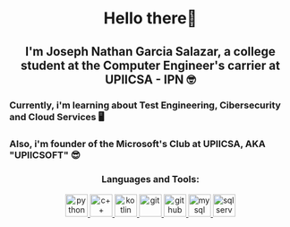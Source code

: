<h1 align="center">Hello there👋</h1>
<h2 align="center">I'm Joseph Nathan Garcia Salazar, a college student at the Computer Engineer's carrier at UPIICSA - IPN 🤓</h2>

<h3 align="left">Currently, i'm learning about Test Engineering, Cibersecurity and Cloud Services 🖥️</h3>
<h3 align="left">Also, i'm founder of the Microsoft's Club at UPIICSA, AKA "UPIICSOFT" 😎</h3>

<h3 align="center">Languages and Tools:</h3>
<p align="center"> <a href="https://www.python.org" target="_blank" rel="noreferrer"> <img src="https://cdn.jsdelivr.net/gh/devicons/devicon/icons/python/python-original.svg" alt="python" width="40" height="40"/> </a> 
  <a href="https://cplusplus.com/" target="_blank" rel="noreferrer"> <img src="https://cdn.jsdelivr.net/gh/devicons/devicon/icons/cplusplus/cplusplus-original.svg" alt="c++" width="40" height="40"/> </a> 
  <a href="https://kotlinlang.org/" target="_blank" rel="noreferrer"> <img src="https://cdn.jsdelivr.net/gh/devicons/devicon/icons/kotlin/kotlin-original.svg" alt="kotlin" width="40" height="40"/> </a> 
  <a href="https://git-scm.com/" target="_blank" rel="noreferrer"> <img src="https://cdn.jsdelivr.net/gh/devicons/devicon/icons/git/git-original.svg" alt="git" width="40" height="40"/> </a> 
  <a href="https://github.com/" target="_blank" rel="noreferrer"> <img src="https://www.svgrepo.com/show/450156/github.svg" alt="github" width="40" height="40"/> </a> 
  <a href="https://www.mysql.com/products/workbench/" target="_blank" rel="noreferrer"> <img src="https://cdn.jsdelivr.net/gh/devicons/devicon/icons/mysql/mysql-original-wordmark.svg" alt="mysql" width="40" height="40"/> </a> 
  <a href="https://www.microsoft.com/es-mx/sql-server/sql-server-downloads" target="_blank" rel="noreferrer"> <img src="https://github.com/NathanErak/NathanErak/assets/85259693/f240208d-5d12-4a04-a5c7-f4c32e5670b2" alt="sqlserver" width="40" height="40"/> </a> </p> 

<!--
**NathanErak/NathanErak** is a ✨ _special_ ✨ repository because its `README.md` (this file) appears on your GitHub profile.

Here are some ideas to get you started:

- 🔭 I’m currently working on ...
- 🌱 I’m currently learning ...
- 👯 I’m looking to collaborate on ...
- 🤔 I’m looking for help with ...
- 💬 Ask me about ...
- 📫 How to reach me: ...
- 😄 Pronouns: ...
- ⚡ Fun fact: ...
-->

